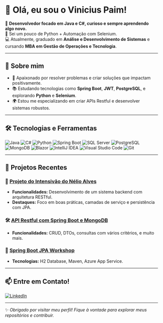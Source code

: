 # 👋 Olá, eu sou o Vinicius Paim!

🎯 **Desenvolvedor focado em Java e C#, curioso e sempre aprendendo algo novo.**  
🐍 Sei um pouco de Python + Automação com Selenium.  
💻 Atualmente, graduado em **Análise e Desenvolvimento de Sistemas** e cursando **MBA em Gestão de Operações e Tecnologia**.  

---

## 🚀 Sobre mim

- 🌟 Apaixonado por resolver problemas e criar soluções que impactam positivamente.  
- 📚 Estudando tecnologias como **Spring Boot**, **JWT**, **PostgreSQL**, e explorando **Python** e **Selenium**.  
- 🌍 Estou me especializando em criar APIs Restful e desenvolver sistemas robustos.

---

## 🛠️ Tecnologias e Ferramentas

![Java](https://img.shields.io/badge/-Java-007396?style=for-the-badge&logo=java&logoColor=white)
![C#](https://img.shields.io/badge/-C%23-239120?style=for-the-badge&logo=csharp&logoColor=white)
![Python](https://img.shields.io/badge/-Python-3776AB?style=for-the-badge&logo=python&logoColor=white)
![Spring Boot](https://img.shields.io/badge/-Spring%20Boot-6DB33F?style=for-the-badge&logo=spring-boot&logoColor=white)
![SQL Server](https://img.shields.io/badge/-SQL%20Server-CC2927?style=for-the-badge&logo=microsoft-sql-server&logoColor=white)
![PostgreSQL](https://img.shields.io/badge/-PostgreSQL-336791?style=for-the-badge&logo=postgresql&logoColor=white)
![MongoDB](https://img.shields.io/badge/-MongoDB-47A248?style=for-the-badge&logo=mongodb&logoColor=white)
![Blazor](https://img.shields.io/badge/-Blazor-512BD4?style=for-the-badge&logo=blazor&logoColor=white)
![IntelliJ IDEA](https://img.shields.io/badge/-IntelliJ%20IDEA-000000?style=for-the-badge&logo=intellij-idea&logoColor=white)
![Visual Studio Code](https://img.shields.io/badge/-VS%20Code-007ACC?style=for-the-badge&logo=visual-studio-code&logoColor=white)
![Git](https://img.shields.io/badge/-Git-F05032?style=for-the-badge&logo=git&logoColor=white)

---

## 📂 Projetos Recentes

### 🚀 [Projeto do Intensivão do Nélio Alves](https://github.com/viniciuspaim/dslist)  
- **Funcionalidades:** Desenvolvimento de um sistema backend com arquitetura RESTful.  
- **Destaques:** Foco em boas práticas, camadas de serviço e persistência com JPA. 

### 🛠️ [API Restful com Spring Boot e MongoDB](https://github.com/viniciuspaim/workshop-spring-boot-mongodb-vinaoc)  
- **Funcionalidades:** CRUD, DTOs, consultas com vários critérios, e muito mais.

### 🌱 [Spring Boot JPA Workshop](https://github.com/viniciuspaim/springboot3-workshop-jpa)  
- **Tecnologias:** H2 Database, Maven, Azure App Service.  

---

## 📫 Entre em Contato!

[![LinkedIn](https://img.shields.io/badge/-LinkedIn-0A66C2?style=for-the-badge&logo=linkedin&logoColor=white)](https://linkedin.com/in/vinicius-paim)  

---

✨ _Obrigado por visitar meu perfil! Fique à vontade para explorar meus repositórios e contribuir._
